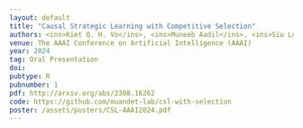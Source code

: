 ```yaml
---
layout: default
title: "Causal Strategic Learning with Competitive Selection"
authors: <ins>Kiet Q. H. Vo</ins>, <ins>Muneeb Aadil</ins>, <ins>Siu Lun Chau</ins>, <ins>Krikamol Muandet</ins>
venue: The AAAI Conference on Artificial Intelligence (AAAI) 
year: 2024
tag: Oral Presentation
doi: 
pubtype: R
pubnumber: 1
pdf: http://arxiv.org/abs/2308.16262
code: https://github.com/muandet-lab/csl-with-selection
poster: /assets/posters/CSL-AAAI2024.pdf
---
```

